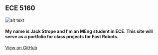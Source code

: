 ## ECE 5160

![alt text](https://www.dailyamerican.com/gcdn/media/2021/05/11/Somerset/45af52fec33c39cbb041874ea231beb6.jpg?width=300&height=376&fit=crop&format=pjpg&auto=webp)

#### My name is Jack Strope and I'm an MEng student in ECE. This site will serve as a portfolio for class projects for Fast Robots.

[View on GitHub](https://github.com/JackStrope/JackStrope.github.io)
